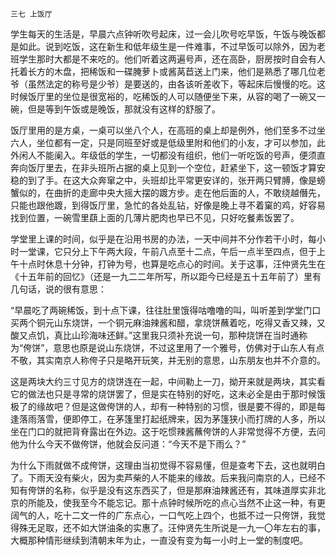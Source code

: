     三七 上饭厅 

   学生每天的生活是，早晨六点钟听吹号起床，过一会儿吹号吃早饭，午饭与晚饭都是如此。说到吃饭，这在新生和低年级生是一件难事，不过早饭可以除外，因为老班学生那时大都是不来吃的。他们听着这两遍号声，还在高卧，厨房按时自会有人托着长方的木盘，把稀饭和一碟腌萝卜或酱莴苣送上门来，他们是熟悉了哪几位老爷（虽然法定的称号是少爷）是要送的，由各该听差收下，等起床后慢慢的吃。这时候饭厅里的坐位是很宽裕的，吃稀饭的人可以随便坐下来，从容的喝了一碗又一碗，但是等到午饭或是晚饭，那就没有这样的舒服了。

   饭厅里用的是方桌，一桌可以坐八个人，在高班的桌上却是例外，他们至多不过坐六人，坐位都有一定，只是同班至好或是低级里附和他们的小友，才可以参加，此外闲人不能阑入。年级低的学生，一切都没有组织，他们一听吃饭的号声，便须直奔向饭厅里去，在非头班所占据的桌上见到一个空位，赶紧坐下，这一顿饭才算安稳的到了手。在这大众奔窜之中，头班却比平常更安详的，张开两只臂膊，像是螃蟹似的，在曲折的走廊中央大摇大摆的踱方步。走在他后面的人，不敢绕越僭先，只能也跟他踱，到得饭厅里，急忙的各处乱钻，好像是晚上寻不着窠的鸡，好容易找到位置，一碗雪里蕻上面的几薄片肥肉也早已不见，只好吃餐素饭罢了。

   学堂里上课的时间，似乎是在沿用书房的办法，一天中间并不分作若干小时，每小时一堂课，它只分上下午两大段，午前八点至十二点，午后一点半至四点，但于上午十点时休息十分钟，打钟为号，也算是吃点心的时间。关于这事，汪仲贤先生在《十五年前的回忆》（还是一九二二年所写，所以距今已经是五十五年前了）里有几句话，说的很有意思：

   “早晨吃了两碗稀饭，到十点下课，往往肚里饿得咕噜噜的叫，叫听差到学堂门口买两个铜元山东烧饼，一个铜元麻油辣酱和醋，拿烧饼蘸着吃，吃得又香又辣，又酸又点饥，真比山珍海味还鲜。”这里我只须补充说一句，那种烧饼在当时通称为“侉饼”，意思也原是说山东烧饼，不过这里用了一个雅号，仿佛对于山东人有点不敬，其实南京人称侉子只是略开玩笑，并无别的意思，山东朋友也并不介意的。

   这是两块大约三寸见方的烧饼连在一起，中间勒上一刀，拗开来就是两块，其实看它的做法也只是寻常的烧饼罢了，但是实在特别的好吃，这未必全是由于那时候饿极了的缘故吧？但是这做侉饼的人，却有一种特别的习惯，很是要不得的，即是每逢落雨落雪，便即停工，在茅篷里打起纸牌来，因为茅篷狭小而打牌的人多，所以坐在门口的就把背脊露出在外边。这于吃惯辣酱蘸侉饼的人非常觉得不方便，去问他为什么今天不做侉饼，他就会反问道：“今天不是下雨么？”

   为什么下雨就做不成侉饼，这理由当初觉得不容易懂，但是查考下去，这也就明白了。下雨天没有柴火，因为卖芦柴的人不能来的缘故。后来我问南京的人，已经不知有侉饼的名称，似乎是没有这东西买了，但是那麻油辣酱还有，其味道厚实非北京的所能及，使我至今不能忘记。那十点钟时候所吃的点心当然不止这一种，有更阔气的人，吃十二文一件的广东点心，一口气吃上四个，也抵不过一只侉饼，我觉得殊无足取，还不如大饼油条的实惠了。汪仲贤先生所说是一九一〇年左右的事，大概那种情形继续到清朝末年为止，一直没有变为每一小时上一堂的制度吧。

